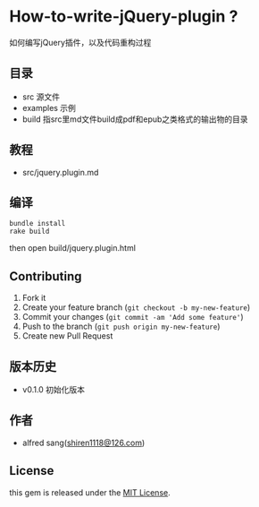 # How-to-write-jQuery-plugin ?


如何编写jQuery插件，以及代码重构过程


## 目录

- src      源文件
- examples 示例
- build    指src里md文件build成pdf和epub之类格式的输出物的目录

## 教程

- src/jquery.plugin.md



## 编译


	bundle install
	rake build


then open build/jquery.plugin.html


## Contributing

1. Fork it
2. Create your feature branch (`git checkout -b my-new-feature`)
3. Commit your changes (`git commit -am 'Add some feature'`)
4. Push to the branch (`git push origin my-new-feature`)
5. Create new Pull Request


## 版本历史

- v0.1.0 初始化版本 


## 作者

- alfred sang(shiren1118@126.com)


## License

this gem is released under the [MIT License](http://www.opensource.org/licenses/MIT).
